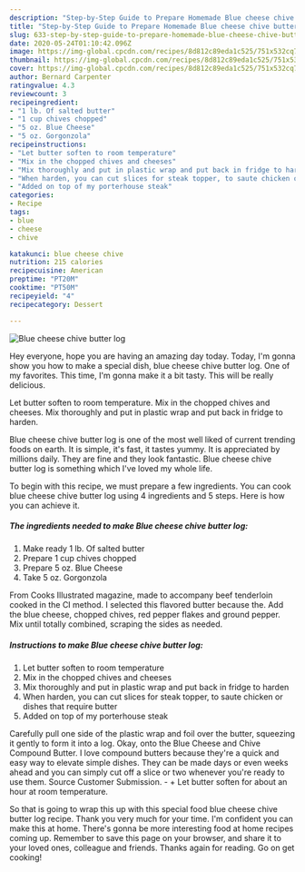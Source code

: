 ```yaml
---
description: "Step-by-Step Guide to Prepare Homemade Blue cheese chive butter log"
title: "Step-by-Step Guide to Prepare Homemade Blue cheese chive butter log"
slug: 633-step-by-step-guide-to-prepare-homemade-blue-cheese-chive-butter-log
date: 2020-05-24T01:10:42.096Z
image: https://img-global.cpcdn.com/recipes/8d812c89eda1c525/751x532cq70/blue-cheese-chive-butter-log-recipe-main-photo.jpg
thumbnail: https://img-global.cpcdn.com/recipes/8d812c89eda1c525/751x532cq70/blue-cheese-chive-butter-log-recipe-main-photo.jpg
cover: https://img-global.cpcdn.com/recipes/8d812c89eda1c525/751x532cq70/blue-cheese-chive-butter-log-recipe-main-photo.jpg
author: Bernard Carpenter
ratingvalue: 4.3
reviewcount: 3
recipeingredient:
- "1 lb. Of salted butter"
- "1 cup chives chopped"
- "5 oz. Blue Cheese"
- "5 oz. Gorgonzola"
recipeinstructions:
- "Let butter soften to room temperature"
- "Mix in the chopped chives and cheeses"
- "Mix thoroughly and put in plastic wrap and put back in fridge to harden"
- "When harden, you can cut slices for steak topper, to saute chicken or dishes that require butter"
- "Added on top of my porterhouse steak"
categories:
- Recipe
tags:
- blue
- cheese
- chive

katakunci: blue cheese chive 
nutrition: 215 calories
recipecuisine: American
preptime: "PT20M"
cooktime: "PT50M"
recipeyield: "4"
recipecategory: Dessert

---
```



![Blue cheese chive butter log](https://img-global.cpcdn.com/recipes/8d812c89eda1c525/751x532cq70/blue-cheese-chive-butter-log-recipe-main-photo.jpg)

Hey everyone, hope you are having an amazing day today. Today, I'm gonna show you how to make a special dish, blue cheese chive butter log. One of my favorites. This time, I'm gonna make it a bit tasty. This will be really delicious.

Let butter soften to room temperature. Mix in the chopped chives and cheeses. Mix thoroughly and put in plastic wrap and put back in fridge to harden.

Blue cheese chive butter log is one of the most well liked of current trending foods on earth. It is simple, it's fast, it tastes yummy. It is appreciated by millions daily. They are fine and they look fantastic. Blue cheese chive butter log is something which I've loved my whole life.


To begin with this recipe, we must prepare a few ingredients. You can cook blue cheese chive butter log using 4 ingredients and 5 steps. Here is how you can achieve it.

<!--inarticleads1-->

##### The ingredients needed to make Blue cheese chive butter log:

1. Make ready 1 lb. Of salted butter
1. Prepare 1 cup chives chopped
1. Prepare 5 oz. Blue Cheese
1. Take 5 oz. Gorgonzola


From Cooks Illustrated magazine, made to accompany beef tenderloin cooked in the CI method. I selected this flavored butter because the. Add the blue cheese, chopped chives, red pepper flakes and ground pepper. Mix until totally combined, scraping the sides as needed. 

<!--inarticleads2-->

##### Instructions to make Blue cheese chive butter log:

1. Let butter soften to room temperature
1. Mix in the chopped chives and cheeses
1. Mix thoroughly and put in plastic wrap and put back in fridge to harden
1. When harden, you can cut slices for steak topper, to saute chicken or dishes that require butter
1. Added on top of my porterhouse steak


Carefully pull one side of the plastic wrap and foil over the butter, squeezing it gently to form it into a log. Okay, onto the Blue Cheese and Chive Compound Butter. I love compound butters because they&#39;re a quick and easy way to elevate simple dishes. They can be made days or even weeks ahead and you can simply cut off a slice or two whenever you&#39;re ready to use them. Source Customer Submission. - + Let butter soften for about an hour at room temperature. 

So that is going to wrap this up with this special food blue cheese chive butter log recipe. Thank you very much for your time. I'm confident you can make this at home. There's gonna be more interesting food at home recipes coming up. Remember to save this page on your browser, and share it to your loved ones, colleague and friends. Thanks again for reading. Go on get cooking!
